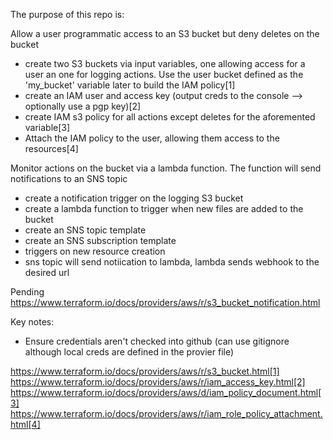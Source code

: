 The purpose of this repo is:

Allow a user programmatic access to an S3 bucket but deny deletes on the bucket
* create two S3 buckets via input variables, one allowing access for a user an one for logging actions. Use the user bucket defined as the 'my_bucket' variable later to build the IAM policy[1]
* create an IAM user and access key (output creds to the console --> optionally use a pgp key)[2]
* create IAM s3 policy for all actions except deletes for the aforemented variable[3]
* Attach the IAM policy to the user, allowing them access to the resources[4]

Monitor actions on the bucket via a lambda function. The function will send notifications to an SNS topic
* create a notification trigger on the logging S3 bucket
* create a lambda function to trigger when new files are added to the bucket
* create an SNS topic template
* create an SNS subscription template
* triggers on new resource creation
* sns topic will send notiication to lambda, lambda sends webhook to the desired url

Pending
https://www.terraform.io/docs/providers/aws/r/s3_bucket_notification.html
  

Key notes:

* Ensure credentials aren't checked into github (can use gitignore although local creds are defined in the provier file)

https://www.terraform.io/docs/providers/aws/r/s3_bucket.html[1]
https://www.terraform.io/docs/providers/aws/r/iam_access_key.html[2]
https://www.terraform.io/docs/providers/aws/d/iam_policy_document.html[3]
https://www.terraform.io/docs/providers/aws/r/iam_role_policy_attachment.html[4]
